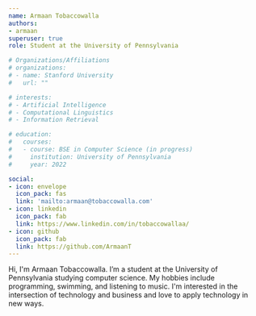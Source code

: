 ```yaml
---
name: Armaan Tobaccowalla
authors:
- armaan
superuser: true
role: Student at the University of Pennsylvania

# Organizations/Affiliations
# organizations:
# - name: Stanford University
#   url: ""

# interests:
# - Artificial Intelligence
# - Computational Linguistics
# - Information Retrieval

# education:
#   courses:
#   - course: BSE in Computer Science (in progress)
#     institution: University of Pennsylvania
#     year: 2022

social:
- icon: envelope
  icon_pack: fas
  link: 'mailto:armaan@tobaccowalla.com'
- icon: linkedin
  icon_pack: fab
  link: https://www.linkedin.com/in/tobaccowallaa/
- icon: github
  icon_pack: fab
  link: https://github.com/ArmaanT
---
```


Hi, I'm Armaan Tobaccowalla. I’m a student at the University of Pennsylvania studying computer science. My hobbies include programming, swimming, and listening to music. I'm interested in the intersection of technology and business and love to apply technology in new ways.
